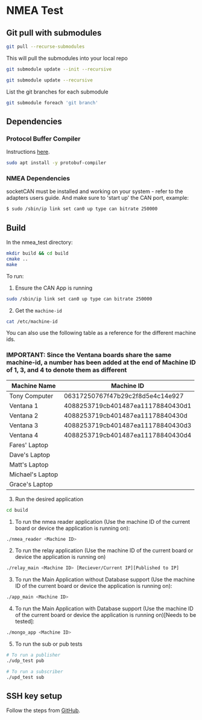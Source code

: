 # NMEA Test

## Git pull with submodules

```bash
git pull --recurse-submodules
```

This will pull the submodules into your local repo

```bash
git submodule update --init --recursive
```

```bash
git submodule update --recursive
```

List the git branches for each submodule

```bash
git submodule foreach 'git branch'
```

## Dependencies

### Protocol Buffer Compiler

Instructions [here](https://grpc.io/docs/protoc-installation/).

```bash
sudo apt install -y protobuf-compiler
```

### NMEA Dependencies

socketCAN must be installed and working on your system - refer to the adapters users guide.  And make sure to 'start up' the CAN port, example:

```bash
$ sudo /sbin/ip link set can0 up type can bitrate 250000
```

## Build

In the nmea_test directory:

```bash
mkdir build && cd build
cmake ..
make
```

To run:
1. Ensure the CAN App is running
```bash
sudo /sbin/ip link set can0 up type can bitrate 250000
```
2. Get the `machine-id`
```bash
cat /etc/machine-id
```
You can also use the following table as a reference for the different machine ids.
### IMPORTANT: Since the Ventana boards share the same machine-id, a number has been added at the end of Machine ID of 1, 3, and 4 to denote them as different

| Machine Name | Machine ID |
|--------------|-----------|
| Tony Computer | 06317250767f47b29c2f8d5e4c14e927 |
| Ventana 1 | 4088253719cb401487ea11178840430d1 |
| Ventana 2 | 4088253719cb401487ea11178840430d |
| Ventana 3 | 4088253719cb401487ea11178840430d3 |
| Ventana 4 | 4088253719cb401487ea11178840430d4 |
| Fares' Laptop | |
| Dave's Laptop | |
| Matt's Laptop | |
| Michael's Laptop | |
| Grace's Laptop | |

3. Run the desired application
```bash
cd build
```
  1. To run the nmea reader application (Use the machine ID of the current board or device the application is running on):
    
  ```bash
  ./nmea_reader <Machine ID>
  ```
  
  2. To run the relay application (Use the machine ID of the current board or device the application is running on)
  
  ```bash
  ./relay_main <Machine ID> [Reciever/Current IP][Published to IP]
  ```

  3. To run the Main Application without Database support (Use the machine ID of the current board or device the application is running on):
  
  ```bash
  ./app_main <Machine ID>
  ```

  4. To run the Main Application with Database support (Use the machine ID of the current board or device the application is running on)[Needs to be tested]:
  
  ```bash
  ./mongo_app <Machine ID>
  ```

  5. To run the sub or pub tests
  
  ```bash
  # To run a publisher
  ./udp_test pub 
  
  # To run a subscriber
  ./upd_test sub
  ```
  
## SSH key setup

Follow the steps from [GitHub](https://docs.github.com/en/authentication/connecting-to-github-with-ssh/generating-a-new-ssh-key-and-adding-it-to-the-ssh-agent?platform=linux).

